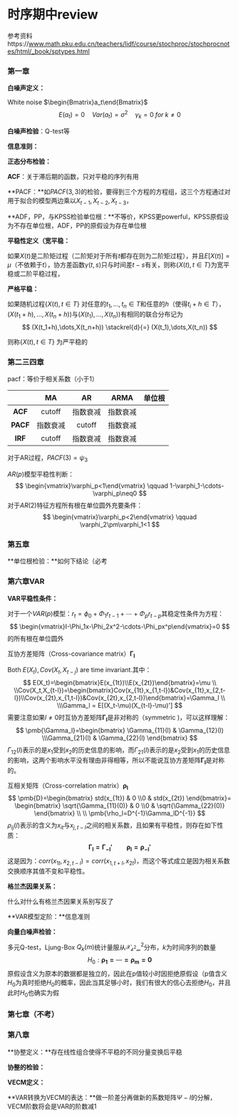 # 时序期中review



参考资料https://www.math.pku.edu.cn/teachers/lidf/course/stochproc/stochprocnotes/html/_book/sptypes.html

### 第一章

**白噪声定义：**

White noise $\begin{Bmatrix}a_t\end{Bmatrix}$
$$
E(a_t)=0 \quad Var(a_t)=\sigma^2 \quad \gamma_k=0 \; for\;k\neq0
$$


**白噪声检验**：Q-test等

**信息准则：**

**正态分布检验：**

**ACF**：关于滞后期的函数，只对平稳的序列有用

**PACF：**如$PACF(3,3)$的检验，要得到三个方程的方程组，这三个方程通过对用于拟合的模型两边乘以$X_{t-1},X_{t-2},X_{t-3}$，

**ADF，PP，与KPSS检验单位根：**不等价，KPSS更powerful，KPSS原假设为不存在单位根，ADF，PP的原假设为存在单位根

**平稳性定义（宽平稳：**

如果$X(t)$是二阶矩过程（二阶矩对于所有$t$都存在则为二阶矩过程），并且$E[X(t)]=\mu$（不依赖于$t$），协方差函数$\gamma(t,s)$只与时间差$t-s$有关，则称${\{X(t), t\in T\}}$为宽平稳或二阶平稳过程，

**严格平稳：**

如果随机过程${\{X(t), t\in T\}}$ 对任意的$t_1,\dots,t_n \in T$和任意的$h$（使得$t_i+h\in T$），$(X(t_1+h),\dots,X(t_n+h))$与$(X(t_1),\dots,X(t_n))$有相同的联合分布记为
$$
(X(t_1+h),\dots,X(t_n+h)) \stackrel{d}{=} (X(t_1),\dots,X(t_n))
$$

则称${\{X(t), t\in T\}}$ 为严平稳的


### 第二三四章

pacf：等价于相关系数（小于1）

|          |    MA    |    AR    |   ARMA   | 单位根 |
| :------: | :------: | :------: | :------: | :----: |
| **ACF**  |  cutoff  | 指数衰减 | 指数衰减 |        |
| **PACF** | 指数衰减 |  cutoff  | 指数衰减 |        |
| **IRF**  |  cutoff  | 指数衰减 | 指数衰减 |        |

对于AR过程，$PACF(3)=\psi_3$

$AR(p)$模型平稳性判断：
$$
\begin{vmatrix}\varphi_p<1\end{vmatrix} \qquad
1-\varphi_1-\cdots-\varphi_p\neq0
$$
对于$AR(2)$特征方程所有根在单位圆外充要条件：
$$
\begin{vmatrix}\varphi_p<2\end{vmatrix} \qquad
\varphi_2\pm\varphi_1<1
$$

### 第五章

**单位根检验：**如何下结论（必考



### 第六章VAR

**VAR平稳性条件：**

对于一个$VAR(p)$模型：$r_t=\phi_0+\Phi_1r_{t-1}+\cdots+\Phi_pr_{t-p}$其稳定性条件为方程：
$$
\begin{vmatrix}I-\Phi_1x-\Phi_2x^2-\cdots-\Phi_px^p\end{vmatrix}=0
$$
的所有根在单位圆外

互协方差矩阵（Cross-covariance matrix）$\pmb{\Gamma_l}$

Both $E(X_t),Cov(X_t,X_{t-j})$  are time invariant.其中：
$$
E(X_t)=\begin{bmatrix}E(x_{1t})\\E(x_{2t})\end{bmatrix}=\mu
\\
\\Cov(X_t,X_{t-l})=\begin{bmatrix}Cov(x_{1t},x_{1,t-l})&Cov(x_{1t},x_{2,t-l})\\Cov(x_{2t},x_{1,t-l})&Cov(x_{2t},x_{2,t-l})\end{bmatrix}=\Gamma_l
\\
\\\Gamma_l = E[(X_t-\mu)(X_{t-l}-\mu)']
$$
需要注意如果$l\neq0$时互协方差矩阵$\pmb{\Gamma_l}$是非对称的（symmetric )，可以这样理解：
$$
\pmb{\Gamma_l}=\begin{bmatrix}
								\Gamma_{11}(l) & \Gamma_{12}(l)
							\\\Gamma_{21}(l) & \Gamma_{22}(l)
\end{bmatrix}
$$
$\Gamma_{12}(l)$表示的是$x_1$受到$x_2$的历史信息的影响，而$\Gamma_{21}(l)$表示的是$x_2$受到$x_1$的历史信息的影响，这两个影响水平没有理由非得相等，所以不能说互协方差矩阵$\pmb{\Gamma_l}$是对称的。

互相关矩阵（Cross-correlation matrix）$\pmb{\rho_l}$
$$
\pmb{D}=\begin{bmatrix}
  std(x_{1t}) & 0
\\0 & std(x_{2t})
\end{bmatrix}=
\begin{bmatrix}
  \sqrt{\Gamma_{11}(0)} & 0
\\0 & \sqrt{\Gamma_{22}(0)}
\end{bmatrix}
\\
\\
\pmb{\rho_l=D^{-1}\Gamma_lD^{-1}}
$$
$\rho_{ij}(l)$表示的含义为$x_{it}$与$x_{j,t-l}$之间的相关系数，且如果有平稳性，则存在如下性质：
$$
\pmb{\Gamma_l=\Gamma_{-l}'}\qquad\pmb{\rho_l=\rho_{-l}'}
$$
这是因为：$corr(x_{1t},x_{2,t-l})=corr(x_{1,t+l},x_{2t})$，而这个等式成立是因为相关系数交换顺序其值不变和平稳性。



**格兰杰因果关系：**

什么对什么有格兰杰因果关系别写反了

**VAR模型定阶：**信息准则

**向量白噪声检验：**

多元Q-test，Ljung-Box $Q_k(m)$统计量服从$\mathcal{X_{k^2m}^2}$分布，$k$为时间序列的数量
$$
H_0:\pmb{\rho_1=\cdots=\rho_m=0}
$$
原假设含义为原本的数据都是独立的，因此在p值较小时因拒绝原假设（p值含义$H_0$为真时拒绝$H_0$的概率，因此当其足够小时，我们有很大的信心去拒绝$H_0$，并且此时$H_0$也确实为假

### 第七章（不考）

### 第八章

**协整定义：**存在线性组合使得不平稳的不同分量变换后平稳

**协整的检验：**

**VECM定义：**

**VAR转换为VECM的表达：**做一阶差分再做新的系数矩阵$\Psi-I$的分解，VECM阶数将会是VAR的阶数减1




